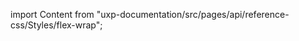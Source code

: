 
import Content from "uxp-documentation/src/pages/api/reference-css/Styles/flex-wrap";

<Content query="product=photoshop"/>
